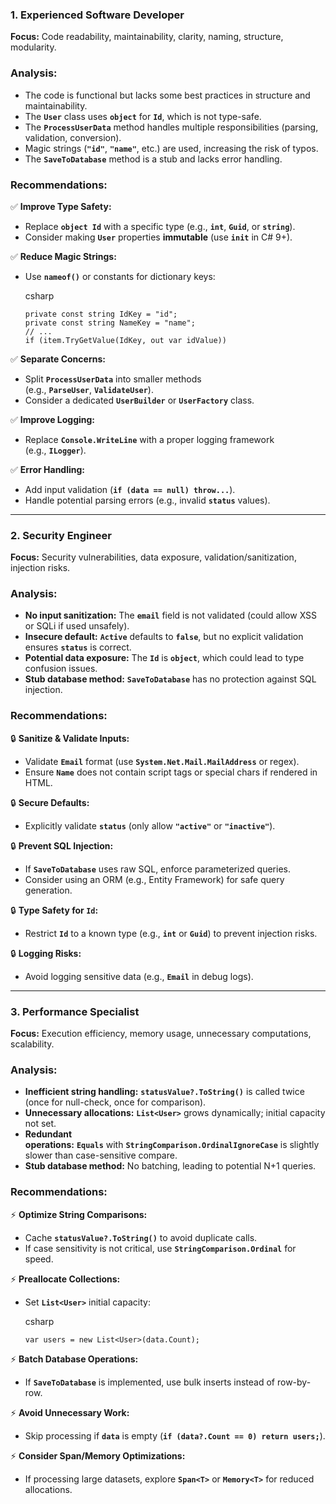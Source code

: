 ### **1. Experienced Software Developer**

**Focus:** Code readability, maintainability, clarity, naming, structure, modularity.

### **Analysis:**

- The code is functional but lacks some best practices in structure and maintainability.
- The **`User`** class uses **`object`** for **`Id`**, which is not type-safe.
- The **`ProcessUserData`** method handles multiple responsibilities (parsing, validation, conversion).
- Magic strings (**`"id"`**, **`"name"`**, etc.) are used, increasing the risk of typos.
- The **`SaveToDatabase`** method is a stub and lacks error handling.

### **Recommendations:**

✅ **Improve Type Safety:**

- Replace **`object Id`** with a specific type (e.g., **`int`**, **`Guid`**, or **`string`**).
- Consider making **`User`** properties **immutable** (use **`init`** in C# 9+).

✅ **Reduce Magic Strings:**

- Use **`nameof()`** or constants for dictionary keys:
    
    csharp
    
    ```
    private const string IdKey = "id";
    private const string NameKey = "name";
    // ...
    if (item.TryGetValue(IdKey, out var idValue))
    ```
    

✅ **Separate Concerns:**

- Split **`ProcessUserData`** into smaller methods (e.g., **`ParseUser`**, **`ValidateUser`**).
- Consider a dedicated **`UserBuilder`** or **`UserFactory`** class.

✅ **Improve Logging:**

- Replace **`Console.WriteLine`** with a proper logging framework (e.g., **`ILogger`**).

✅ **Error Handling:**

- Add input validation (**`if (data == null) throw...`**).
- Handle potential parsing errors (e.g., invalid **`status`** values).

---

### **2. Security Engineer**

**Focus:** Security vulnerabilities, data exposure, validation/sanitization, injection risks.

### **Analysis:**

- **No input sanitization:** The **`email`** field is not validated (could allow XSS or SQLi if used unsafely).
- **Insecure default:** **`Active`** defaults to **`false`**, but no explicit validation ensures **`status`** is correct.
- **Potential data exposure:** The **`Id`** is **`object`**, which could lead to type confusion issues.
- **Stub database method:** **`SaveToDatabase`** has no protection against SQL injection.

### **Recommendations:**

🔒 **Sanitize & Validate Inputs:**

- Validate **`Email`** format (use **`System.Net.Mail.MailAddress`** or regex).
- Ensure **`Name`** does not contain script tags or special chars if rendered in HTML.

🔒 **Secure Defaults:**

- Explicitly validate **`status`** (only allow **`"active"`** or **`"inactive"`**).

🔒 **Prevent SQL Injection:**

- If **`SaveToDatabase`** uses raw SQL, enforce parameterized queries.
- Consider using an ORM (e.g., Entity Framework) for safe query generation.

🔒 **Type Safety for `Id`:**

- Restrict **`Id`** to a known type (e.g., **`int`** or **`Guid`**) to prevent injection risks.

🔒 **Logging Risks:**

- Avoid logging sensitive data (e.g., **`Email`** in debug logs).

---

### **3. Performance Specialist**

**Focus:** Execution efficiency, memory usage, unnecessary computations, scalability.

### **Analysis:**

- **Inefficient string handling:** **`statusValue?.ToString()`** is called twice (once for null-check, once for comparison).
- **Unnecessary allocations:** **`List<User>`** grows dynamically; initial capacity not set.
- **Redundant operations:** **`Equals`** with **`StringComparison.OrdinalIgnoreCase`** is slightly slower than case-sensitive compare.
- **Stub database method:** No batching, leading to potential N+1 queries.

### **Recommendations:**

⚡ **Optimize String Comparisons:**

- Cache **`statusValue?.ToString()`** to avoid duplicate calls.
- If case sensitivity is not critical, use **`StringComparison.Ordinal`** for speed.

⚡ **Preallocate Collections:**

- Set **`List<User>`** initial capacity:
    
    csharp
    
    ```
    var users = new List<User>(data.Count);
    ```
    

⚡ **Batch Database Operations:**

- If **`SaveToDatabase`** is implemented, use bulk inserts instead of row-by-row.

⚡ **Avoid Unnecessary Work:**

- Skip processing if **`data`** is empty (**`if (data?.Count == 0) return users;`**).

⚡ **Consider Span/Memory Optimizations:**

- If processing large datasets, explore **`Span<T>`** or **`Memory<T>`** for reduced allocations.